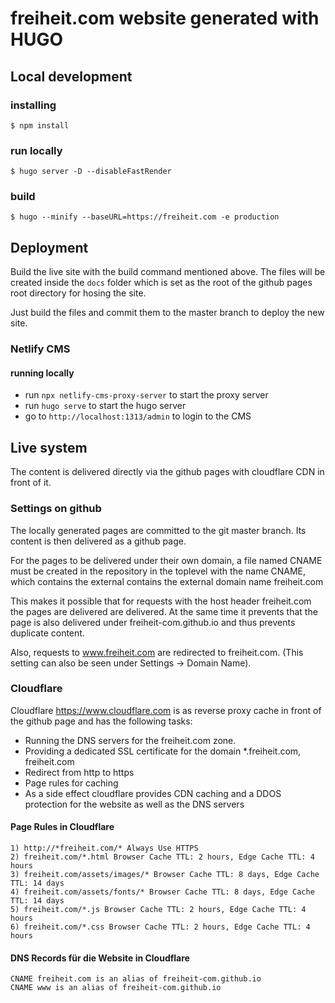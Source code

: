 # freiheit.com website generated with HUGO

## Local development

### installing
    $ npm install

### run locally
    $ hugo server -D --disableFastRender

### build
    $ hugo --minify --baseURL=https://freiheit.com -e production

## Deployment

Build the live site with the build command mentioned above.
The files will be created inside the `docs` folder which is set as the root of the github pages root directory for hosing the site.

Just build the files and commit them to the master branch to deploy the new site.

### Netlify CMS

#### running locally

- run `npx netlify-cms-proxy-server` to start the proxy server
- run `hugo serve` to start the hugo server
- go to `http://localhost:1313/admin` to login to the CMS

## Live system

The content is delivered directly via the github pages with cloudflare CDN in front of it.

### Settings on github

The locally generated pages are committed to the git master branch.
Its content is then delivered as a github page.

For the pages to be delivered under their own domain, a file named CNAME must be created in the
repository in the toplevel with the name CNAME, which contains the external
contains the external domain name freiheit.com

This makes it possible that for requests with the host header freiheit.com the pages are delivered
are delivered. At the same time it prevents that the page is also delivered under
freiheit-com.github.io and thus prevents duplicate content.

Also, requests to www.freiheit.com are redirected to freiheit.com.
(This setting can also be seen under Settings -> Domain Name).


### Cloudflare

Cloudflare https://www.cloudflare.com is as reverse proxy cache in front of the github page and has the following tasks:

* Running the DNS servers for the freiheit.com zone.
* Providing a dedicated SSL certificate for the domain *.freiheit.com, freiheit.com
* Redirect from http to https
* Page rules for caching
* As a side effect cloudflare provides CDN caching and a DDOS protection for the website as well as the DNS servers

#### Page Rules in Cloudflare

    1) http://*freiheit.com/* Always Use HTTPS
    2) freiheit.com/*.html Browser Cache TTL: 2 hours, Edge Cache TTL: 4 hours
    3) freiheit.com/assets/images/* Browser Cache TTL: 8 days, Edge Cache TTL: 14 days
    4) freiheit.com/assets/fonts/* Browser Cache TTL: 8 days, Edge Cache TTL: 14 days
    5) freiheit.com/*.js Browser Cache TTL: 2 hours, Edge Cache TTL: 4 hours
    6) freiheit.com/*.css Browser Cache TTL: 2 hours, Edge Cache TTL: 4 hours

#### DNS Records für die Website in Cloudflare

    CNAME freiheit.com is an alias of freiheit-com.github.io
    CNAME www is an alias of freiheit-com.github.io